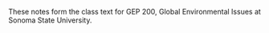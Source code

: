 These notes form the class text for GEP 200, Global Environmental Issues at Sonoma State University.

